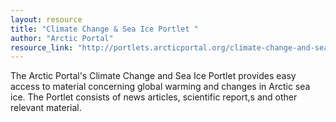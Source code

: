 ```yaml
---
layout: resource
title: "Climate Change & Sea Ice Portlet "
author: "Arctic Portal"
resource_link: "http://portlets.arcticportal.org/climate-change-and-sea-ice-portlet"
---
```


The Arctic Portal's Climate Change and Sea Ice Portlet provides easy access to material concerning global warming and changes in Arctic sea ice. The Portlet consists of news articles, scientific report,s and other relevant material.
